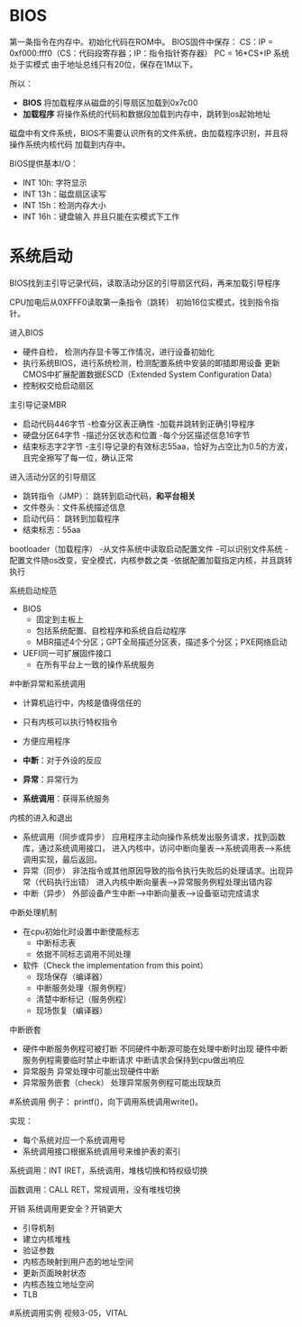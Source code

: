 # BIOS
第一条指令在内存中。初始化代码在ROM中。
BIOS固件中保存：
	CS：IP = 0xf000:fff0（CS：代码段寄存器；IP：指令指针寄存器）
	PC = 16*CS+IP
	系统处于实模式
	由于地址总线只有20位，保存在1M以下。

所以：
- **BIOS** 将加载程序从磁盘的引导扇区加载到0x7c00
- **加载程序** 将操作系统的代码和数据段加载到内存中，跳转到os起始地址

磁盘中有文件系统，BIOS不需要认识所有的文件系统，由加载程序识别，并且将操作系统内核代码
加载到内存中。

BIOS提供基本I/O：
- INT 10h: 字符显示
- INT 13h：磁盘扇区读写
- INT 15h：检测内存大小
- INT 16h：键盘输入
并且只能在实模式下工作

# 系统启动
BIOS找到主引导记录代码，读取活动分区的引导扇区代码，再来加载引导程序

CPU加电后从0XFFF0读取第一条指令（跳转）
初始16位实模式，找到指令指针。

进入BIOS
- 硬件自检， 检测内存显卡等工作情况，进行设备初始化
- 执行系统BIOS，进行系统检测，检测配置系统中安装的即插即用设备
	更新CMOS中扩展配置数据ESCD（Extended System Configuration Data）
- 控制权交给启动扇区

主引导记录MBR
- 启动代码446字节
	-检查分区表正确性
	-加载并跳转到正确引导程序
- 硬盘分区64字节
	-描述分区状态和位置
	-每个分区描述信息16字节
- 结束标志字2字节
	-主引导记录的有效标志55aa，恰好为占空比为0.5的方波，且完全擦写了每一位，确认正常

进入活动分区的引导扇区
- 跳转指令（JMP）： 跳转到启动代码，**和平台相关**
- 文件卷头：文件系统描述信息
- 启动代码： 跳转到加载程序
- 结束标志：55aa

bootloader（加载程序）
-从文件系统中读取启动配置文件
	-可以识别文件系统
	-配置文件随os改变，安全模式，内核参数之类
-依据配置加载指定内核，并且跳转执行

系统启动规范
- BIOS
	- 固定到主板上
	- 包括系统配置、自检程序和系统自启动程序
	- MBR描述4个分区；GPT全局描述分区表，描述多个分区；PXE网络启动
- UEFI同一可扩展固件接口
	- 在所有平台上一致的操作系统服务

#中断异常和系统调用
- 计算机运行中，内核是值得信任的
- 只有内核可以执行特权指令
- 方便应用程序


- **中断**：对于外设的反应
- **异常**：异常行为
- **系统调用**：获得系统服务

内核的进入和退出
- 系统调用（同步或异步）
	应用程序主动向操作系统发出服务请求，找到函数库，通过系统调用接口，
	进入内核中，访问中断向量表-->系统调用表-->系统调用实现，最后返回。
- 异常（同步）
	非法指令或其他原因导致的指令执行失败后的处理请求。出现异常（代码执行出错）
	进入内核中断向量表-->异常服务例程处理出错内容
- 中断（异步）
	外部设备产生中断-->中断向量表-->设备驱动完成请求

中断处理机制
- 在cpu初始化时设置中断使能标志
	- 中断标志表
	- 依据不同标志调用不同处理
- 软件（Check the implementation from this point）
	- 现场保存（编译器）
	- 中断服务处理（服务例程）
	- 清楚中断标记（服务例程）
	- 现场恢复（编译器）

中断嵌套
- 硬件中断服务例程可被打断
	不同硬件中断源可能在处理中断时出现
	硬件中断服务例程需要临时禁止中断请求
	中断请求会保持到cpu做出响应
- 异常服务
	异常处理中可能出现硬件中断
- 异常服务嵌套（check）
	处理异常服务例程可能出现缺页

#系统调用
例子：
printf()，向下调用系统调用write()。

实现：
- 每个系统对应一个系统调用号
- 系统调用接口根据系统调用号来维护表的索引

系统调用：INT IRET，系统调用，堆栈切换和特权级切换 

函数调用：CALL RET，常规调用，没有堆栈切换

开销
系统调用更安全？开销更大
- 引导机制
- 建立内核堆栈
- 验证参数
- 内核态映射到用户态的地址空间
 - 更新页面映射状态
- 内核态独立地址空间
 - TLB

#系统调用实例
视频3-05，VITAL

